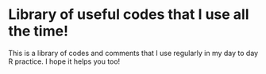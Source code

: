 # Library of useful codes that I use all the time!

This is a library of codes and comments that I use regularly in my day to day R practice. I hope it helps you too!
